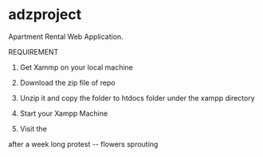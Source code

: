 # adzproject
Apartment Rental Web Application.

REQUIREMENT

1. Get Xammp on your local machine

2. Download the zip file of repo 

3. Unzip it and copy the folder to htdocs folder under the xampp directory

4. Start your Xampp Machine

5. Visit the 

after 
a week long protest --
flowers sprouting
 

